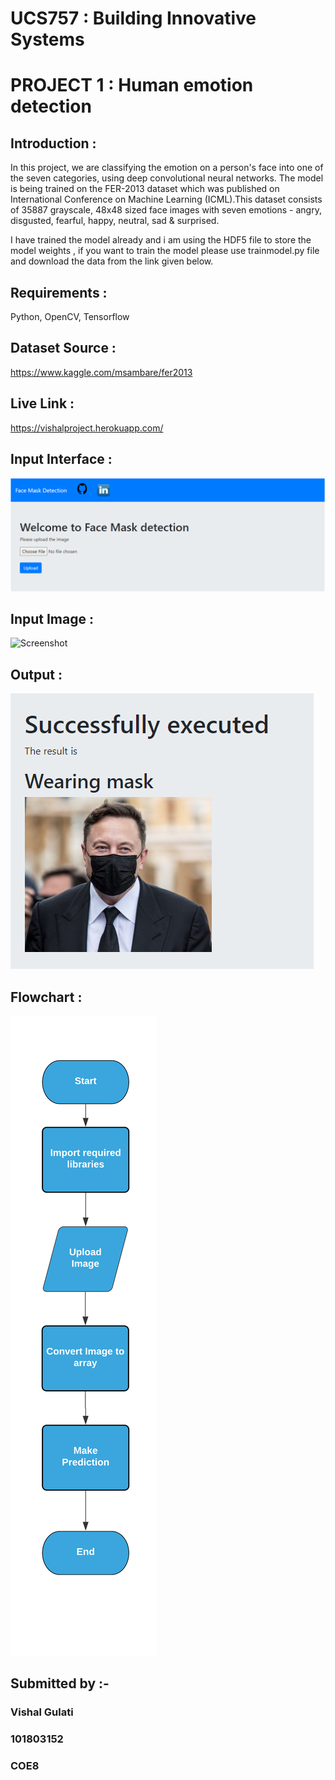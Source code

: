 # UCS757 : Building Innovative Systems
# PROJECT 1 : Human emotion detection
## Introduction :
In this project, we are classifying the emotion on a person's face into one of the seven categories, using deep convolutional neural networks. The model is being trained on the FER-2013 dataset which was published on International Conference on Machine Learning (ICML).This dataset consists of 35887 grayscale, 48x48 sized face images with seven emotions - angry, disgusted, fearful, happy, neutral, sad & surprised.

I have trained the model already and i am using the HDF5 file to store the model weights , if you want to train the model please use trainmodel.py file and download the data from the link given below.

## Requirements : 
Python, OpenCV, Tensorflow
## Dataset Source :
https://www.kaggle.com/msambare/fer2013

## Live Link :
https://vishalproject.herokuapp.com/

## Input Interface :
![Screenshot](input.PNG)

## Input Image :
![Screenshot](input1.jpg)

## Output :
![Screenshot](output.PNG)

## Flowchart : 
![Screenshot](flowchart.png)

## Submitted by :- 
### Vishal Gulati
### 101803152
### COE8
